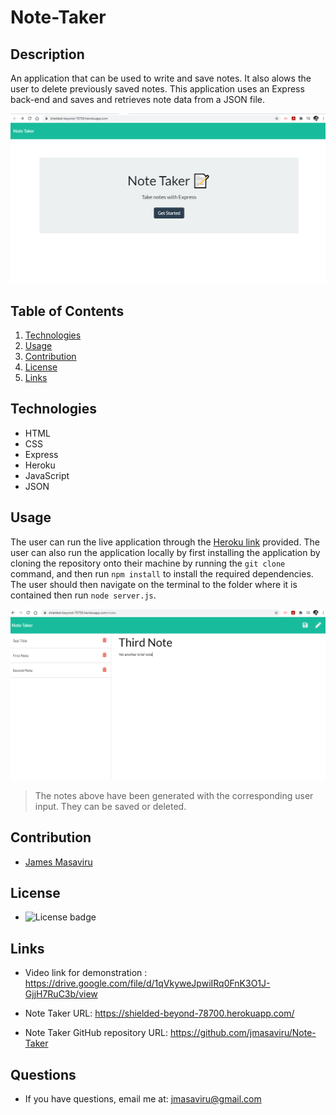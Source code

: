 # Note-Taker
## Description
An application that can be used to write and save notes. It also alows the user to delete previously saved notes. This application uses an Express back-end and saves and retrieves note data from a JSON file.

![Note-Taker Screenshot](/public/assets/images/notetaker1.png)

## Table of Contents
  1. [Technologies](#technologies)
  2. [Usage](#usage)
  3. [Contribution](#contribution)
  4. [License](#license)
  5. [Links](#links)

  ## Technologies

  * HTML
  * CSS
  * Express
  * Heroku
  * JavaScript
  * JSON
  
  

  ## Usage
  The user can run the live application through the [Heroku link](https://shielded-beyond-78700.herokuapp.com/) provided.
  The user can also run the application locally by first installing the application by cloning the repository onto their machine by running the `git clone` command, and then run `npm install` to install the required dependencies. The user should then navigate on the terminal to the folder where it is contained then run `node server.js`. 
  

  ![Saved Notes Screenshot](/public/assets/images/notetaker2.png)

  >The notes above have been generated with the corresponding user input. They can be saved or deleted. 

  ## Contribution
  - [James Masaviru](https://github.com/jmasaviru)
  
   ## License
  *  ![License badge](https://img.shields.io/badge/License-MIT-green)

## Links

* Video link for demonstration : https://drive.google.com/file/d/1qVkyweJpwiIRq0FnK3O1J-GjjH7RuC3b/view

* Note Taker URL: https://shielded-beyond-78700.herokuapp.com/

* Note Taker GitHub repository URL: https://github.com/jmasaviru/Note-Taker

## Questions
  * If you have questions, email me at: jmasaviru@gmail.com
